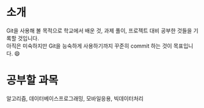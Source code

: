 소개
==
Git을 사용해 볼 목적으로 학교에서 배운 것, 과제 풀이, 프로젝트 대비 공부한 것들을 기록할 것입니다.  
아직은 미숙하지만 Git을 능숙하게 사용하기까지 꾸준히 commit 하는 것이 목표입니다. :smile:

공부할 과목
==
알고리즘, 데이터베이스프로그래밍, 모바일응용, 빅데이터처리  
